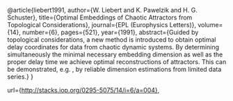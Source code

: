 @article{liebert1991,
  author={W. Liebert and K. Pawelzik and H. G. Schuster},
  title={Optimal Embeddings of Chaotic Attractors from Topological Considerations},
  journal={EPL (Europhysics Letters)},
  volume={14},
  number={6},
  pages={521},
  year={1991},
  abstract={Guided by topological considerations, a new method is introduced to obtain optimal delay coordinates for data from chaotic dynamic systems. By determining simultaneously the minimal necessary embedding dimension as well as the proper delay time we achieve optimal reconstructions of attractors. This can be demonstrated, e.g. , by reliable dimension estimations from limited data series.}
}

url={http://stacks.iop.org/0295-5075/14/i=6/a=004},  
